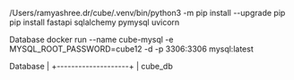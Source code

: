 /Users/ramyashree.dr/cube/.venv/bin/python3 -m pip install --upgrade pip
pip install fastapi sqlalchemy pymysql uvicorn



Database
docker run --name cube-mysql -e MYSQL_ROOT_PASSWORD=cube12 -d -p 3306:3306 mysql:latest


 Database           |
+--------------------+
| cube_db